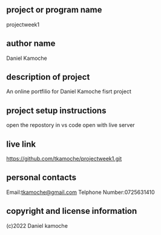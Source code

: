 ## project or program name
projectweek1

## author name
Daniel Kamoche

## description of project
An online portfilio for Daniel Kamoche fisrt project

## project setup instructions
open the repostory in vs code
open with live server

## live link
https://github.com/tkamoche/projectweek1.git

## personal contacts
Email:tkamoche@gmail.com
Telphone Number:0725631410

## copyright and license information
(c)2022 Daniel kamoche

